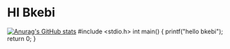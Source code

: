# HI Bkebi
[![Anurag's GitHub stats](https://github-readme-stats.vercel.app/api?username=XIAOHHH666)](https://github.com/anuraghazra/github-readme-stats)
#include <stdio.h>
int main()
{
   printf("hello bkebi");
   return 0;
}

